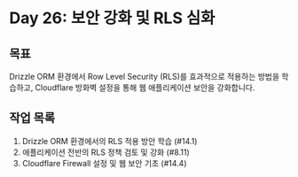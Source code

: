 # Day 26: 보안 강화 및 RLS 심화

## 목표

Drizzle ORM 환경에서 Row Level Security (RLS)를 효과적으로 적용하는 방법을 학습하고, Cloudflare 방화벽 설정을 통해 웹 애플리케이션 보안을 강화합니다.

## 작업 목록

1.  Drizzle ORM 환경에서의 RLS 적용 방안 학습 (#14.1)
2.  애플리케이션 전반의 RLS 정책 검토 및 강화 (#8.11)
3.  Cloudflare Firewall 설정 및 웹 보안 기초 (#14.4) 